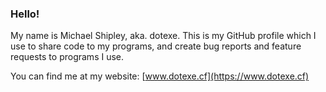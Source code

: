 ### Hello!
My name is Michael Shipley, aka. dotexe. This is my GitHub profile which I use to share code to my programs, and create bug reports and feature requests to programs I use.

You can find me at my website: [www.dotexe.cf](https://www.dotexe.cf)

<!--
**dotexe1337/dotexe1337** is a ✨ _special_ ✨ repository because its `README.md` (this file) appears on your GitHub profile.

Here are some ideas to get you started:

- 🔭 I’m currently working on ...
- 🌱 I’m currently learning ...
- 👯 I’m looking to collaborate on ...
- 🤔 I’m looking for help with ...
- 💬 Ask me about ...
- 📫 How to reach me: ...
- 😄 Pronouns: ...
- ⚡ Fun fact: ...
-->
